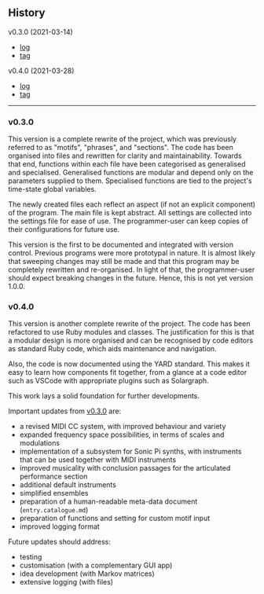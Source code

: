 ## History

v0.3.0 (2021-03-14)
- [log](#v0.3.0)
- [tag]("https://github.com/dolphinOfDelphi/20210303-polyphony/releases/tag/v0.3.0")

v0.4.0 (2021-03-28)
- [log](#v0.4.0)
- [tag]("https://github.com/dolphinOfDelphi/20210303-polyphony/releases/tag/v0.4.0")

<hr/>

### v0.3.0

This version is a complete rewrite of the project, which was previously referred to as "motifs", "phrases", and "sections". The code has been organised into files and rewritten for clarity and maintainability. Towards that end, functions within each file have been categorised as generalised and specialised. Generalised functions are modular and depend only on the parameters supplied to them. Specialised functions are tied to the project's time-state global variables.

The newly created files each reflect an aspect (if not an explicit component) of the program. The main file is kept abstract. All settings are collected into the settings file for ease of use. The programmer-user can keep copies of their configurations for future use.

This version is the first to be documented and integrated with version control. Previous programs were more prototypal in nature. It is almost likely that sweeping changes may still be made and that this program may be completely rewritten and re-organised. In light of that, the programmer-user should expect breaking changes in the future. Hence, this is not yet version 1.0.0.

### v0.4.0

This version is another complete rewrite of the project. The code has been refactored to use Ruby modules and classes. The justification for this is that a modular design is more organised and can be recognised by code editors as standard Ruby code, which aids maintenance and navigation.

Also, the code is now documented using the YARD standard. This makes it easy to learn how components fit together, from a glance at a code editor such as VSCode with appropriate plugins such as Solargraph.

This work lays a solid foundation for further developments.

Important updates from [v0.3.0](#v0.3.0) are:

- a revised MIDI CC system, with improved behaviour and variety
- expanded frequency space possibilities, in terms of scales and modulations
- implementation of a subsystem for Sonic Pi synths, with instruments that can be used together with MIDI instruments
- improved musicality with conclusion passages for the articulated performance section
- additional default instruments
- simplified ensembles
- preparation of a human-readable meta-data document (`entry.catalogue.md`)
- preparation of functions and setting for custom motif input
- improved logging format

Future updates should address:

- testing
- customisation (with a complementary GUI app)
- idea development (with Markov matrices)
- extensive logging (with files)
